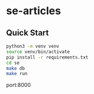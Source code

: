 # se-articles

## Quick Start
```bash
python3 -m venv venv
source venv/bin/activate
pip install -r requirements.txt
cd se
make db
make run
```
port:8000
